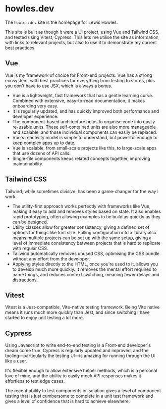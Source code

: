 # howles.dev

The `howles.dev` site is the homepage for Lewis Howles.

This site is built as though it were a UI project, using Vue and Tailwind CSS, and tested using Vitest, Cypress. This lets me utilise the site as information, with links to relevant projects, but also to use it to demonstrate my current best practices.

## Vue

Vue is my framework of choice for Front-end projects. Vue has a strong ecosystem, with best practices for everything from testing to stores, plus you don't have to use JSX, which is always a bonus.

- Vue is a lightweight, fast framework that has a gentle learning curve. Combined with extensive, easy-to-read documentation, it makes onboarding very easy.
- It is regularly updated, and has quickly improved both performance and developer experience.
- The component-based architecture helps to organise code into easily re-usable units. These self-contained units are also more manageable and scalable, and those individual components can easily be replaced.
- Vue's reactivity model is simple to understand, but powerful enough to keep complex apps up to date.
- Vue is scalable, from small-scale projects like this, to large-scale apps that use dozens of API calls.
- Single-file components keeps related concepts together, improving maintainability.

## Tailwind CSS

Tailwind, while sometimes divisive, has been a game-changer for the way I work.

- The utility-first approach works perfectly with frameworks like Vue, making it easy to add and removes styles based on state. It also enables rapid prototyping, often allowing examples to be build as quickly as they can be designed.
- Utility classes allow for greater consistency, giving a defined set of options for things like font size. Pulling configuration into a library also means multiple projects can be set up with the same setup, giving a level of immediate consistency between projects that is hard to replicate with regular CSS.
- Tailwind automatically removes unused CSS, optimising the CSS bundle without any effort from the developer.
- Applying styles directly to the HTML, once you're used to it, allows you to develop much more quickly. It removes the mental effort required to name things, and reduces context switching, meaning fewer delays and distractions.

## Vitest

Vitest is a Jest-compatible, Vite-native testing framework. Being Vite native means it runs much more quickly than Jest, and since switching I have started to enjoy unit testing a lot more.

## Cypress

Using Javascript to write end-to-end testing is a Front-end developer's dream come true. Cypress is regularly updated and improved, and the tooling—particularly the testing UI—is amazing for running through the UI like a user.

It's flexible enough to allow extensive helper methods, which is a personal love of mine, and the ability to easily mock API responses makes it effortless to test edge cases.

The recent ability to test components in isolation gives a level of component testing that is just cumbersome to complete in a unit test framework and gives a level of confidence that is hard to achieve elsewhere.
